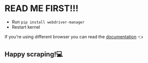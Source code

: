 # READ ME FIRST!!!
- Run `pip install webdriver-manager`
- Restart kernel

If you're using different browser you can read the [documentation](https://pypi.org/project/webdriver-manager/) 👈

## Happy scraping!💻

